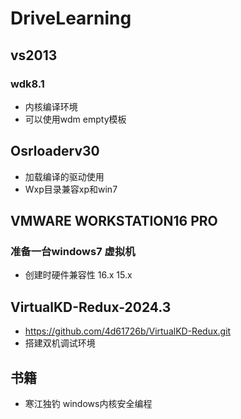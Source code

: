 # DriveLearning
## vs2013
### wdk8.1
* 内核编译环境
* 可以使用wdm empty模板
## Osrloaderv30
* 加载编译的驱动使用
* Wxp目录兼容xp和win7
## VMWARE WORKSTATION16 PRO
### 准备一台windows7 虚拟机
* 创建时硬件兼容性 16.x 15.x
## VirtualKD-Redux-2024.3
* https://github.com/4d61726b/VirtualKD-Redux.git 
* 搭建双机调试环境
## 书籍
* 寒江独钓 windows内核安全编程
